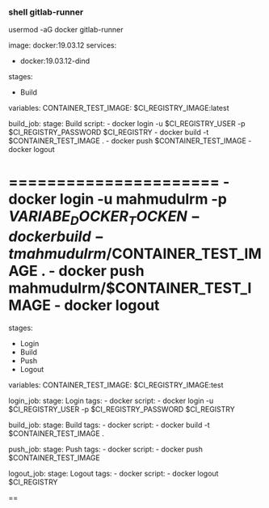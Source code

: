 ### shell gitlab-runner
usermod -aG docker gitlab-runner


image: docker:19.03.12
services:
  - docker:19.03.12-dind

stages:
  - Build
  
variables:
  CONTAINER_TEST_IMAGE: $CI_REGISTRY_IMAGE:latest

build_job:
  stage: Build
  script:
    - docker login -u $CI_REGISTRY_USER -p $CI_REGISTRY_PASSWORD $CI_REGISTRY
    - docker build -t $CONTAINER_TEST_IMAGE .
    - docker push $CONTAINER_TEST_IMAGE
    - docker logout

======================
    - docker login -u mahmudulrm -p $VARIABE_DOCKER_TOCKEN
	- docker build -t mahmudulrm/$CONTAINER_TEST_IMAGE .
	- docker push mahmudulrm/$CONTAINER_TEST_IMAGE
    - docker logout
=========================================================================================

stages:
  - Login
  - Build
  - Push
  - Logout
  

variables:
  CONTAINER_TEST_IMAGE: $CI_REGISTRY_IMAGE:test

login_job:
  stage: Login
  tags:
    - docker
  script:
    - docker login -u $CI_REGISTRY_USER -p $CI_REGISTRY_PASSWORD $CI_REGISTRY
    

build_job:
  stage: Build
  tags:
    - docker
  script:
    - docker build -t $CONTAINER_TEST_IMAGE .
    
push_job:
  stage: Push
  tags:
    - docker
  script:
    - docker push $CONTAINER_TEST_IMAGE

logout_job:
  stage: Logout
  tags:
    - docker
  script:
    - docker logout $CI_REGISTRY
	
	
==